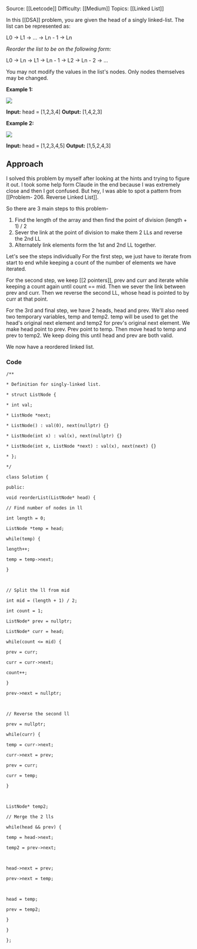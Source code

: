 Source: [[Leetcode]]
Difficulty: [[Medium]]
Topics: [[Linked List]]

In this [[DSA]] problem, you are given the head of a singly linked-list. The list can be represented as:

L0 → L1 → … → Ln - 1 → Ln

_Reorder the list to be on the following form:_

L0 → Ln → L1 → Ln - 1 → L2 → Ln - 2 → …

You may not modify the values in the list's nodes. Only nodes themselves may be changed.

**Example 1:**

![](https://assets.leetcode.com/uploads/2021/03/04/reorder1linked-list.jpg)

**Input:** head = [1,2,3,4]
**Output:** [1,4,2,3]

**Example 2:**

![](https://assets.leetcode.com/uploads/2021/03/09/reorder2-linked-list.jpg)

**Input:** head = [1,2,3,4,5]
**Output:** [1,5,2,4,3]

## Approach 
I solved this problem by myself after looking at the hints and trying to figure it out. I took some help form Claude in the end because I was extremely close and then I got confused. But hey, I was able to spot a pattern from [[Problem- 206. Reverse Linked List]]. 

So there are 3 main steps to this problem- 
1. Find the length of the array and then find the point of division (length + 1) / 2
2. Sever the link at the point of division to make them 2 LLs and reverse the 2nd LL
3. Alternately link elements form the 1st and 2nd LL together. 

Let's see the steps individually
For the first step, we just have to iterate from start to end while keeping a count of the number of elements we have iterated.

For the second step, we keep [[2 pointers]], prev and curr and iterate while keeping a count again until count == mid. Then we sever the link between prev and curr.
Then we reverse the second LL, whose head is pointed to by curr at that point. 

For the 3rd and final step, we have 2 heads, head and prev.
We'll also need two temporary variables, temp and temp2.
temp will be used to get the head's original next element and temp2 for prev's original next element. We make head point to prev. Prev point to temp. Then move head to temp and prev to temp2.
We keep doing this until head and prev are both valid.

We now have a reordered linked list. 

### Code 
```
/**

* Definition for singly-linked list.

* struct ListNode {

* int val;

* ListNode *next;

* ListNode() : val(0), next(nullptr) {}

* ListNode(int x) : val(x), next(nullptr) {}

* ListNode(int x, ListNode *next) : val(x), next(next) {}

* };

*/

class Solution {

public:

void reorderList(ListNode* head) {

// Find number of nodes in ll

int length = 0;

ListNode *temp = head;

while(temp) {

length++;

temp = temp->next;

}

  

// Split the ll from mid

int mid = (length + 1) / 2;

int count = 1;

ListNode* prev = nullptr;

ListNode* curr = head;

while(count <= mid) {

prev = curr;

curr = curr->next;

count++;

}

prev->next = nullptr;

  

// Reverse the second ll

prev = nullptr;

while(curr) {

temp = curr->next;

curr->next = prev;

prev = curr;

curr = temp;

}

  

ListNode* temp2;

// Merge the 2 lls

while(head && prev) {

temp = head->next;

temp2 = prev->next;

  

head->next = prev;

prev->next = temp;

  

head = temp;

prev = temp2;

}

}

};
```